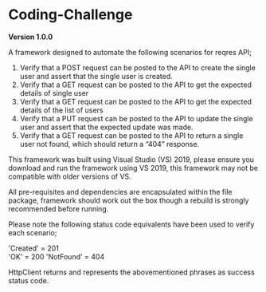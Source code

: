 # Coding-Challenge

**Version 1.0.0** 

A framework designed to automate the following scenarios for reqres API; 

1.	Verify that a POST request can be posted to the API to create the single user and assert that the single user is created. 
2.	Verify that a GET request can be posted to the API to get the expected details of single user
3.	Verify that a GET request can be posted to the API to get the expected details of the list of users
4.	Verify that a PUT request can be posted to the API to update the single user and assert that the expected update was made. 
5.	Verify that a GET request can be posted to the API to return a single user not found, which should return a “404” response. 

This framework was built using Visual Studio (VS) 2019, please ensure you download and run the framework using VS 2019, this framework may not be compatible with 
older versions of VS.

All pre-requisites and dependencies are encapsulated within the file package, framework should work out the box though a rebuild is strongly recommended before running.

Please note the following status code equivalents have been used to verify each scenario;

'Created' = 201  
'OK' = 200
'NotFound' = 404 

HttpClient returns and represents the abovementioned phrases as success status code.
